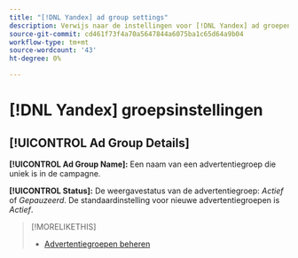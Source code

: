 ```yaml
---
title: "[!DNL Yandex] ad group settings"
description: Verwijs naar de instellingen voor [!DNL Yandex] ad groepen.
source-git-commit: cd461f73f4a70a5647844a6075ba1c65d64a9b04
workflow-type: tm+mt
source-wordcount: '43'
ht-degree: 0%

---
```


# [!DNL Yandex] groepsinstellingen

## [!UICONTROL Ad Group Details]

**[!UICONTROL Ad Group Name]:** Een naam van een advertentiegroep die uniek is in de campagne.

**[!UICONTROL Status]:** De weergavestatus van de advertentiegroep: *Actief* of *Gepauzeerd*. De standaardinstelling voor nieuwe advertentiegroepen is *Actief*.

>[!MORELIKETHIS]
>
>* [Advertentiegroepen beheren](/help/search-social-commerce/campaign-management/campaigns/ad-group-manage.md)

